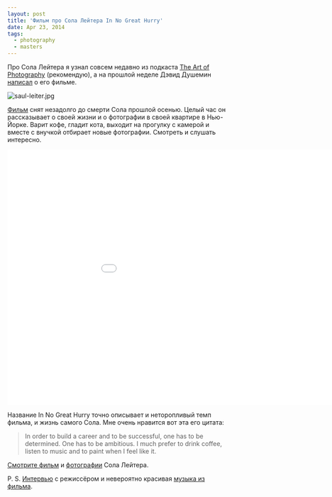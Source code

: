 ```yaml
---
layout: post
title: 'Фильм про Сола Лейтера In No Great Hurry'
date: Apr 23, 2014
tags:
  - photography
  - masters
---
```


Про Сола Лейтера я узнал совсем недавно из подкаста [The Art of Photography](http://theartofphotography.tv/) (рекомендую), а на прошлой неделе Дэвид Душемин [написал](http://davidduchemin.com/2014/04/study-the-masters-saul-leiter/) о его фильме.

![saul-leiter.jpg](upload://saul-leiter.jpg)

[Фильм](http://watch.innogreathurry.com/) снят незадолго до смерти Сола прошлой осенью. Целый час он рассказывает о своей жизни и о фотографии в своей квартире в Нью-Йорке. Варит кофе, гладит кота, выходит на прогулку с камерой и вместе с внучкой отбирает новые фотографии. Смотреть и слушать интересно.

<!--more-->

<div class="entry-video"><iframe class="entry-video__video" width="1024" height="576" src="//www.youtube.com/embed/J7arEQR8PdA?rel=0" frameborder="0" allowfullscreen></iframe></div>

Название In No Great Hurry точно описывает и неторопливый темп фильма, и жизнь самого Сола. Мне очень нравится вот эта его цитата:

> In order to build a career and to be successful, one has to be determined. One has to be ambitious. I much prefer to drink coffee, listen to music and to paint when I feel like it.

[Смотрите фильм](http://watch.innogreathurry.com/) и [фотографии](http://everyday-i-show.livejournal.com/96667.html) Сола Лейтера.

P. S. [Интервью](http://erickimphotography.com/blog/2013/06/17/interview-with-tomas-leach-director-of-in-no-great-hurry-13-lessons-in-life-with-saul-leiter/) с режиссёром и невероятно красивая [музыка из фильма](https://itunes.apple.com/ru/album/in-no-great-hurry-original/id630752487).
